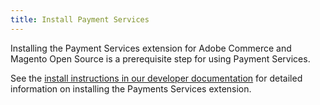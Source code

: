 ```yaml
---
title: Install Payment Services
---
```


Installing the Payment Services extension for Adobe Commerce and Magento Open Source is a prerequisite step for using Payment Services.

See the [install instructions in our developer documentation](https://devdocs.magento.com/payment-services/install-payments.html) for detailed information on installing the Payments Services extension.
